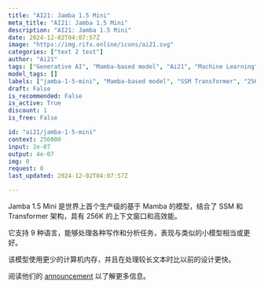 ```yaml
---
title: "AI21: Jamba 1.5 Mini"
meta_title: "AI21: Jamba 1.5 Mini"
description: "AI21: Jamba 1.5 Mini"
date: 2024-12-02T04:07:57Z
image: "https://img.rifx.online/icons/ai21.svg"
categories: ["text 2 text"]
author: "Ai21"
tags: ["Generative AI", "Mamba-based model", "Ai21", "Machine Learning", "Natural Language Processing", "SSM Transformer", "Programming", "multilingual analysis", "Technology", "256K context window", "jamba-1-5-mini"]
model_tags: []
labels: ["jamba-1-5-mini", "Mamba-based model", "SSM Transformer", "256K context window", "multilingual analysis"]
draft: False
is_recommended: False
is_active: True
discount: 1
is_free: False

id: "ai21/jamba-1-5-mini"
context: 256000
input: 2e-07
output: 4e-07
img: 0
request: 0
last_updated: 2024-12-02T04:07:57Z

---
```


Jamba 1.5 Mini 是世界上首个生产级的基于 Mamba 的模型，结合了 SSM 和 Transformer 架构，具有 256K 的上下文窗口和高效能。

它支持 9 种语言，能够处理各种写作和分析任务，表现与类似的小模型相当或更好。

该模型使用更少的计算机内存，并且在处理较长文本时比以前的设计更快。

阅读他们的 [announcement](https://www.ai21.com/blog/announcing-jamba-model-family) 以了解更多信息。

